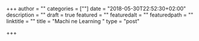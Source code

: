 +++
author = ""
categories = [""]
date = "2018-05-30T22:52:30+02:00"
description = ""
draft = true
featured = ""
featuredalt = ""
featuredpath = ""
linktitle = ""
title = "Machi ne Learning "
type = "post"

+++
